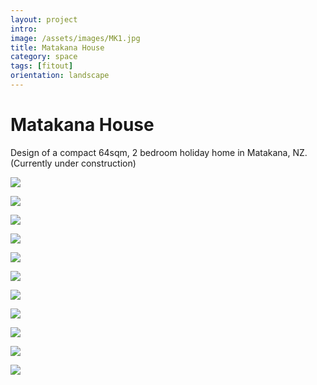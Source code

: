 ```yaml
---
layout: project
intro:  
image: /assets/images/MK1.jpg
title: Matakana House
category: space
tags: [fitout]
orientation: landscape
---
```


# Matakana House 

Design of a compact 64sqm, 2 bedroom holiday home in Matakana, NZ. (Currently under construction)

![](/assets/images/MK1.jpg)

![](/assets/images/MatakanaPlan.jpg)

![](/assets/images/MK2.jpg)

![](/assets/images/MK3.jpg)

![](/assets/images/MK4.jpg)

![](/assets/images/MK5.jpg)

![](/assets/images/MK6.jpg)

![](/assets/images/MK7.jpg)

![](/assets/images/MK8.jpg)

![](/assets/images/MK9.jpg)

![](/assets/images/MK10.jpg)


